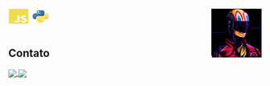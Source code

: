 <div style="display: inline_block"><br>
  <img align="center" alt="Icon-Js" height="30" width="40" src="https://raw.githubusercontent.com/devicons/devicon/master/icons/javascript/javascript-plain.svg" />
  <img align="center" alt="icon-Python" height="30" width="40" src="https://raw.githubusercontent.com/devicons/devicon/master/icons/python/python-original.svg" />
  <img align="right" width="100px" alt="GpontesCyberpunk" src="https://github.com/Daniel-Macedo-dev/Daniel-Macedo-dev/blob/main/images/Cyberpunk.gif" />
</div>

<br>   
  
  ## Contato
<div>
<a href="https://github.com/Gpontes143/github-readme-stats">
  <img height=150em align="center" src="https://github-readme-stats.vercel.app/api?username=Gpontes143&show_icons=true&theme=midnight-purple" />
</a>
<a href="https://github.com/Gpontes143/convoychat">
  <img height=150em align="center" src="https://github-readme-stats.vercel.app/api/top-langs?username=Gpontes143&layout=compact&langs_count=8&card_width=320&theme=midnight-purple" />
</a>
</div>
